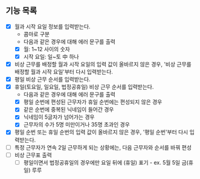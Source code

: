 ## 기능 목록
- [x] 월과 시작 요일 정보를 입력받는다.
  - 콤마로 구분
  - 다음과 같은 경우에 대해 에러 문구를 출력
  - [x] 월: 1~12 사이의 숫자
  - [x] 시작 요일: 일~토 中 하나
- [x] 비상 근무를 배정할 월과 시작 요일의 입력 값이 올바르지 않은 경우, '비상 근무를 배정할 월과 시작 요일'부터 다시 입력받는다.
- [x] 평일 비상 근무 순서를 입력받는다.
- [x] 휴일(토요일, 일요일, 법정공휴일) 비상 근무 순서를 입력받는다.
  - 다음과 같은 경우에 대해 에러 문구를 출력
  - [x] 평일 순번에 편성된 근무자가 휴일 순번에는 편성되지 않은 경우
  - [x] 같은 순번에 중복된 닉네임이 들어간 경우
  - [x] 닉네임이 5글자가 넘어가는 경우
  - [x] 근무자의 수가 5명 미만이거나 35명 초과인 경우
- [x] 평일 순번 또는 휴일 순번의 입력 값이 올바르지 않은 경우, '평일 순번'부터 다시 입력받는다.
- [ ] 특정 근무자가 연속 2일 근무하게 되는 상황에는, 다음 근무자와 순서를 바꿔 편성
- [ ] 비상 근무표 출력
  - [ ] 평일이면서 법정공휴일의 경우에만 요일 뒤에 (휴일) 표기 - ex. 5월 5일 금(휴일) 루루